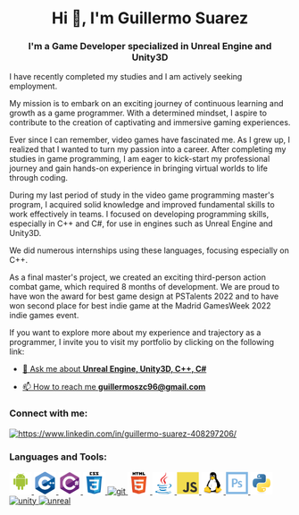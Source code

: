 <h1 align="center">Hi 👋, I'm Guillermo Suarez</h1>
<h3 align="center">I'm a Game Developer specialized in Unreal Engine and Unity3D</h3>

I have recently completed my studies and I am actively seeking employment. 

My mission is to embark on an exciting journey of continuous learning and growth as a game programmer. With a determined mindset, I aspire to contribute to the creation of captivating and immersive gaming experiences.

Ever since I can remember, video games have fascinated me. As I grew up, I realized that I wanted to turn my passion into a career. After completing my studies in game programming, I am eager to kick-start my professional journey and gain hands-on experience in bringing virtual worlds to life through coding.

During my last period of study in the video game programming master's program, I acquired solid knowledge and improved fundamental skills to work effectively in teams. I focused on developing programming skills, especially in C++ and C#, for use in engines such as Unreal Engine and Unity3D.

We did numerous internships using these languages, focusing especially on C++.

As a final master's project, we created an exciting third-person action combat game, which required 8 months of development. We are proud to have won the award for best game design at PSTalents 2022 and to have won second place for best indie game at the Madrid GamesWeek 2022 indie games event.

If you want to explore more about my experience and trajectory as a programmer, I invite you to visit my portfolio by clicking on the following link: <a href="https://guillermosuarez.portfoliobox.net/" target="blank">

- 💬 Ask me about **Unreal Engine, Unity3D, C++, C#**

- 📫 How to reach me **guillermoszc96@gmail.com**

<h3 align="left">Connect with me:</h3>
<p align="left">
<a href="https://linkedin.com/in/guillermo-suarez-408297206/" target="blank"><img align="center" src="https://raw.githubusercontent.com/rahuldkjain/github-profile-readme-generator/master/src/images/icons/Social/linked-in-alt.svg" alt="https://www.linkedin.com/in/guillermo-suarez-408297206/" height="30" width="40" /></a>
</p>

<h3 align="left">Languages and Tools:</h3>
<p align="left"> <a href="https://developer.android.com" target="_blank" rel="noreferrer"> <img src="https://raw.githubusercontent.com/devicons/devicon/master/icons/android/android-original-wordmark.svg" alt="android" width="40" height="40"/> </a> <a href="https://www.w3schools.com/cpp/" target="_blank" rel="noreferrer"> <img src="https://raw.githubusercontent.com/devicons/devicon/master/icons/cplusplus/cplusplus-original.svg" alt="cplusplus" width="40" height="40"/> </a> <a href="https://www.w3schools.com/cs/" target="_blank" rel="noreferrer"> <img src="https://raw.githubusercontent.com/devicons/devicon/master/icons/csharp/csharp-original.svg" alt="csharp" width="40" height="40"/> </a> <a href="https://www.w3schools.com/css/" target="_blank" rel="noreferrer"> <img src="https://raw.githubusercontent.com/devicons/devicon/master/icons/css3/css3-original-wordmark.svg" alt="css3" width="40" height="40"/> </a> <a href="https://git-scm.com/" target="_blank" rel="noreferrer"> <img src="https://www.vectorlogo.zone/logos/git-scm/git-scm-icon.svg" alt="git" width="40" height="40"/> </a> <a href="https://www.w3.org/html/" target="_blank" rel="noreferrer"> <img src="https://raw.githubusercontent.com/devicons/devicon/master/icons/html5/html5-original-wordmark.svg" alt="html5" width="40" height="40"/> </a> <a href="https://www.java.com" target="_blank" rel="noreferrer"> <img src="https://raw.githubusercontent.com/devicons/devicon/master/icons/java/java-original.svg" alt="java" width="40" height="40"/> </a> <a href="https://developer.mozilla.org/en-US/docs/Web/JavaScript" target="_blank" rel="noreferrer"> <img src="https://raw.githubusercontent.com/devicons/devicon/master/icons/javascript/javascript-original.svg" alt="javascript" width="40" height="40"/> </a> <a href="https://www.linux.org/" target="_blank" rel="noreferrer"> <img src="https://raw.githubusercontent.com/devicons/devicon/master/icons/linux/linux-original.svg" alt="linux" width="40" height="40"/> </a> <a href="https://www.photoshop.com/en" target="_blank" rel="noreferrer"> <img src="https://raw.githubusercontent.com/devicons/devicon/master/icons/photoshop/photoshop-line.svg" alt="photoshop" width="40" height="40"/> </a> <a href="https://www.python.org" target="_blank" rel="noreferrer"> <img src="https://raw.githubusercontent.com/devicons/devicon/master/icons/python/python-original.svg" alt="python" width="40" height="40"/> </a> <a href="https://unity.com/" target="_blank" rel="noreferrer"> <img src="https://www.vectorlogo.zone/logos/unity3d/unity3d-icon.svg" alt="unity" width="40" height="40"/> </a> <a href="https://unrealengine.com/" target="_blank" rel="noreferrer"> <img src="https://raw.githubusercontent.com/kenangundogan/fontisto/036b7eca71aab1bef8e6a0518f7329f13ed62f6b/icons/svg/brand/unreal-engine.svg" alt="unreal" width="40" height="40"/> </a> </p>
